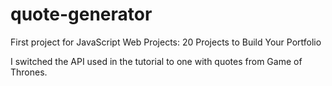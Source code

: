 # quote-generator
First project for JavaScript Web Projects: 20 Projects to Build Your Portfolio

I switched the API used in the tutorial to one with quotes from Game of Thrones.

